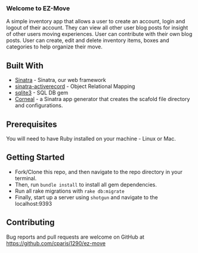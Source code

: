 ### Welcome to EZ-Move

A simple inventory app that allows a user to create an account, login and logout of their account. They can view all other user blog posts for insight of other users moving experiences. User can contribute with their own blog posts. User can create, edit and delete inventory items, boxes and categories to help organize their move.


## Built With

* [Sinatra](http://sinatrarb.com/) - Sinatra, our web framework
* [sinatra-activerecord](https://github.com/bmizerany/sinatra-activerecord) - Object Relational Mapping
* [sqlite3](https://rubygems.org/gems/sqlite3/versions/1.3.11) - SQL DB gem
* [Corneal](https://github.com/thebrianemory/corneal) - a Sinatra app generator that creates the scafold file directory and configurations.


## Prerequisites

You will need to have Ruby installed on your machine - Linux or Mac.


## Getting Started

* Fork/Clone this repo, and then navigate to the repo directory in your terminal.
* Then, run `bundle install` to install all gem dependencies.
* Run all rake migrations with `rake db:migrate`
* Finally, start up a server using `shotgun` and navigate to the localhost:9393


## Contributing

Bug reports and pull requests are welcome on GitHub at https://github.com/cparisi1290/ez-move